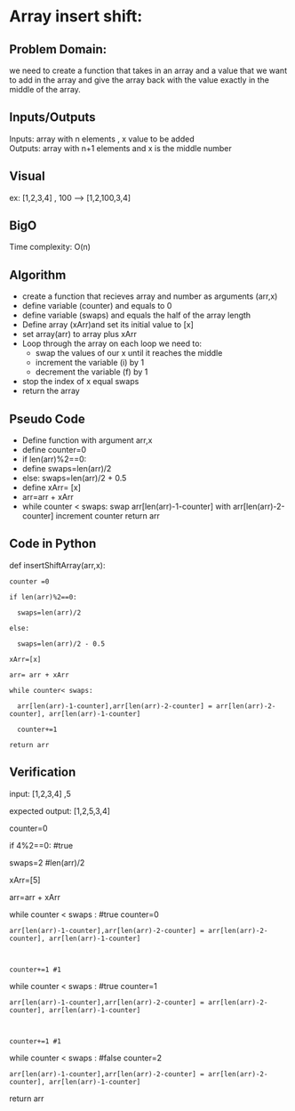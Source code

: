 # Array insert shift:

## Problem Domain:
we need to create a function that takes in an array and a value that we want to add in the array 
and give the array back with the value exactly in the middle of the array.

## Inputs/Outputs
Inputs: array with n elements , x value to be added  
Outputs: array with n+1 elements and x is the middle number 

## Visual
ex: [1,2,3,4] , 100 -->  [1,2,100,3,4]

## BigO
Time complexity: O(n)

## Algorithm
- create a function that recieves array and number as arguments (arr,x)
- define variable (counter) and equals to 0
- define variable (swaps) and equals the half of the array length
- Define array (xArr)and set its initial value to [x] 
- set array(arr) to array plus xArr
- Loop through the array
  on each loop we need to:
  - swap the values of our x until it reaches the middle
  - increment the variable (i) by 1
  - decrement the variable (f) by 1
- stop the index of x equal swaps
- return the array

## Pseudo Code
- Define function with argument arr,x
- define counter=0
- if len(arr)%2==0:
- define swaps=len(arr)/2
- else: swaps=len(arr)/2 + 0.5
- define xArr= [x]
- arr=arr + xArr
- while counter < swaps: swap arr[len(arr)-1-counter] with arr[len(arr)-2-counter]
            increment counter
        return arr

## Code in Python
def insertShiftArray(arr,x):

    counter =0

    if len(arr)%2==0:

      swaps=len(arr)/2

    else:

      swaps=len(arr)/2 - 0.5
      
    xArr=[x]

    arr= arr + xArr

    while counter< swaps:

      arr[len(arr)-1-counter],arr[len(arr)-2-counter] = arr[len(arr)-2-counter], arr[len(arr)-1-counter]

      counter+=1

    return arr


## Verification
input: [1,2,3,4] ,5

expected output: [1,2,5,3,4]

counter=0

if 4%2==0:   #true

swaps=2  #len(arr)/2

xArr=[5]

arr=arr + xArr

while counter < swaps :   #true counter=0

    arr[len(arr)-1-counter],arr[len(arr)-2-counter] = arr[len(arr)-2-counter], arr[len(arr)-1-counter]



    counter+=1 #1


while counter < swaps :   #true counter=1

    arr[len(arr)-1-counter],arr[len(arr)-2-counter] = arr[len(arr)-2-counter], arr[len(arr)-1-counter]



    counter+=1 #1

while counter < swaps :   #false counter=2

    arr[len(arr)-1-counter],arr[len(arr)-2-counter] = arr[len(arr)-2-counter], arr[len(arr)-1-counter]


return arr